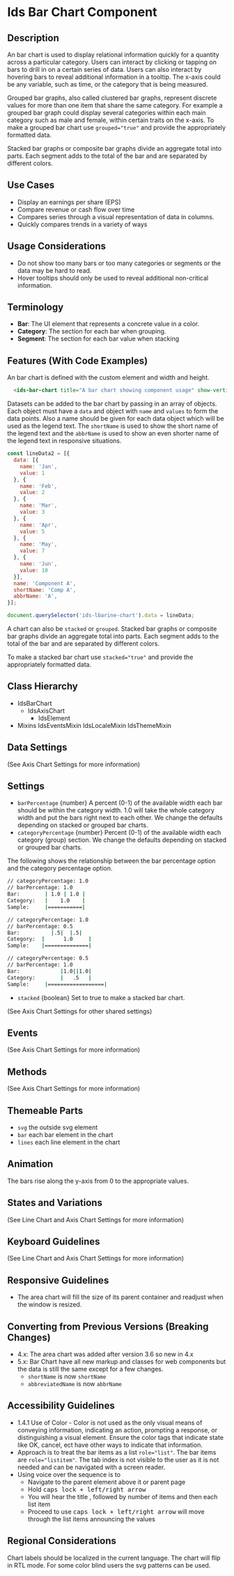 # Ids Bar Chart Component

## Description

An bar chart is used to display relational information quickly for a quantity across a particular category. Users can interact by clicking or tapping on bars to drill in on a certain series of data. Users can also interact by hovering bars to reveal additional information in a tooltip. The x-axis could be any variable, such as time, or the category that is being measured.

Grouped bar graphs, also called clustered bar graphs, represent discrete values for more than one item that share the same category. For example a grouped bar graph could display several categories within each main category such as male and female, within certain traits on the x-axis. To make a grouped bar chart use `grouped="true"` and provide the appropriately formatted data.

Stacked bar graphs or composite bar graphs divide an aggregate total into parts. Each segment adds to the total of the bar and are separated by different colors.

## Use Cases

- Display an earnings per share (EPS)
- Compare revenue or cash flow over time
- Compares series through a visual representation of data in columns.
- Quickly compares trends in a variety of ways

## Usage Considerations

- Do not show too many bars or too many categories or segments or the data may be hard to read.
- Hover tooltips should only be used to reveal additional non-critical information.

## Terminology

- **Bar**: The UI element that represents a concrete value in a color.
- **Category**: The section for each bar when grouping.
- **Segment**: The section for each bar value when stacking

## Features (With Code Examples)

An bar chart is defined with the custom element and width and height.

```html
  <ids-bar-chart title="A bar chart showing component usage" show-vertical-grid-lines="true" width="800" height="500" id="index-example"></ids-bar-chart>
```

Datasets can be added to the bar chart by passing in an array of objects. Each object must have a `data` and object with `name` and `values` to form the data points. Also a name should be given for each data object which will be used as the legend text. The `shortName` is used to show the short name of the legend text and the `abbrName` is used to show an even shorter name of the legend text in responsive situations.

```js
const lineData2 = [{
  data: [{
    name: 'Jan',
    value: 1
  }, {
    name: 'Feb',
    value: 2
  }, {
    name: 'Mar',
    value: 3
  }, {
    name: 'Apr',
    value: 5
  }, {
    name: 'May',
    value: 7
  }, {
    name: 'Jun',
    value: 10
  }],
  name: 'Component A',
  shortName: 'Comp A',
  abbrName: 'A',
}];

document.querySelector('ids-lbarine-chart').data = lineData;
```

A chart can also be `stacked` or `grouped`. Stacked bar graphs or composite bar graphs divide an aggregate total into parts. Each segment adds to the total of the bar and are separated by different colors.

To make a stacked bar chart use `stacked="true"` and provide the appropriately formatted data.

## Class Hierarchy

- IdsBarChart
  - IdsAxisChart
    - IdsElement
- Mixins
  IdsEventsMixin
  IdsLocaleMixin
  IdsThemeMixin

## Data Settings

(See  Axis Chart Settings for more information)

## Settings

- `barPercentage` {number} A percent (0-1) of the available width each bar should be within the category width. 1.0 will take the whole category width and put the bars right next to each other. We change the defaults depending on stacked or grouped bar charts.
- `categoryPercentage` {number} Percent (0-1) of the available width each category (group) section. We change the defaults depending on stacked or grouped bar charts.

The following shows the relationship between the bar percentage option and the category percentage option.

```sh
// categoryPercentage: 1.0
// barPercentage: 1.0
Bar:        | 1.0 | 1.0 |
Category:   |    1.0    |
Sample:     |===========|

// categoryPercentage: 1.0
// barPercentage: 0.5
Bar:          |.5|  |.5|
Category:  |      1.0     |
Sample:    |==============|

// categoryPercentage: 0.5
// barPercentage: 1.0
Bar:             |1.0||1.0|
Category:        |   .5   |
Sample:     |==================|
```

- `stacked` {boolean} Set to true to make a stacked bar chart.

(See Axis Chart Settings for other shared settings)

## Events

(See Axis Chart Settings for more information)

## Methods

(See Axis Chart Settings for more information)

## Themeable Parts

- `svg` the outside svg element
- `bar` each bar element  in the chart
- `lines` each line element in the chart

## Animation

The bars rise along the y-axis from 0 to the appropriate values.

## States and Variations

(See Line Chart and Axis Chart Settings for more information)

## Keyboard Guidelines

(See Line Chart and Axis Chart Settings for more information)

## Responsive Guidelines

- The area chart will fill the size of its parent container and readjust when the window is resized.

## Converting from Previous Versions (Breaking Changes)

- 4.x: The area chart was added after version 3.6 so new in 4.x
- 5.x: Bar Chart have all new markup and classes for web components but the data is still the same except for a few changes.
  - `shortName` is now `shortName`
  - `abbreviatedName` is now `abbrName`

## Accessibility Guidelines

- 1.4.1 Use of Color - Color is not used as the only visual means of conveying information, indicating an action, prompting a response, or distinguishing a visual element. Ensure the color tags that indicate state like OK, cancel, ect have other ways to indicate that information.
-  Approach is to treat the bar items as a list `role="list"`. The bar items are `role="listitem"`. The tab index is not visible to the user as it is not needed and can be navigated with a screen reader.
- Using voice over the sequence is to
    - Navigate to the parent element above it  or parent page
    - Hold <kbd>caps lock + left/right arrow</kbd>
    - You will hear the title , followed by number of items and then each list item
    - Proceed to use <kbd>caps lock + left/right arrow</kbd> will move through the list items announcing the values

## Regional Considerations

Chart labels should be localized in the current language. The chart will flip in RTL mode. For some color blind users the svg patterns can be used.
